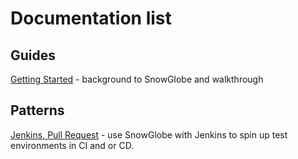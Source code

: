 # Documentation list


## Guides
[Getting Started](guide/getting_started.md) - background to SnowGlobe and walkthrough

## Patterns
[Jenkins, Pull Request](patterns/jenkins-pullrequest.md) - use SnowGlobe with Jenkins to spin up test environments in CI and or CD.